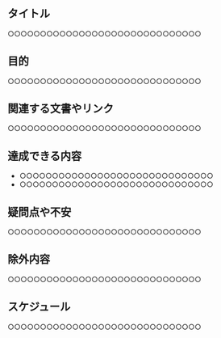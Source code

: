 ## タイトル

○○○○○○○○○○○○○○○○○○○○○○○○○○○○○○

## 目的

○○○○○○○○○○○○○○○○○○○○○○○○○○○○○○

## 関連する文書やリンク

○○○○○○○○○○○○○○○○○○○○○○○○○○○○○○

## 達成できる内容

- ○○○○○○○○○○○○○○○○○○○○○○○○○○○○○○
- ○○○○○○○○○○○○○○○○○○○○○○○○○○○○○○

## 疑問点や不安

○○○○○○○○○○○○○○○○○○○○○○○○○○○○○○

## 除外内容

○○○○○○○○○○○○○○○○○○○○○○○○○○○○○○

## スケジュール

○○○○○○○○○○○○○○○○○○○○○○○○○○○○○○